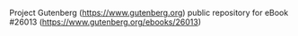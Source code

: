 Project Gutenberg (https://www.gutenberg.org) public repository for eBook #26013 (https://www.gutenberg.org/ebooks/26013)
